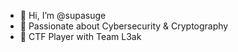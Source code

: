 - 👋 Hi, I’m @supasuge
- 👀 Passionate about Cybersecurity & Cryptography
- 🎌 CTF Player with Team L3ak

<!---
supasuge/supasuge is a ✨ special ✨ repository because its `README.md` (this file) appears on your GitHub profile.
You can click the Preview link to take a look at your changes.
--->
